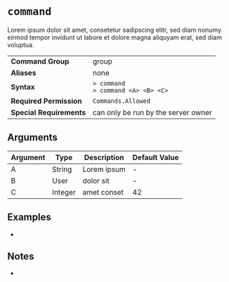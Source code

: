 # `command`

Lorem ipsum dolor sit amet, consetetur sadipscing elitr, sed diam nonumy eirmod tempor invidunt ut labore et dolore magna aliquyam erat, sed diam voluptua. 

|                          |                                        |
| ------------------------ | -------------------------------------- |
| **Command Group**        | group                                  |
| **Aliases**              | none                                   |
| **Syntax**               | `> command`<br>`> command <A> <B> <C>` |
| **Required Permission**  | `Commands.Allowed`                     |
| **Special Requirements** | can only be run by the server owner    |

## Arguments
| Argument       | Type    | Description  | Default Value |
| -------------- | ------- | ------------ | ------------- |
| A              | String  | Lorem ipsum  | -             |
| B              | User    | dolor sit    | -             |
| C              | Integer | amet conset  | 42            |

## Examples
-

## Notes
-
